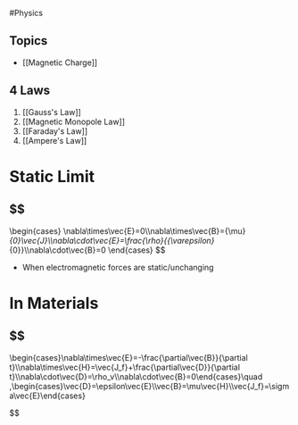 #Physics
## Topics
* [[Magnetic Charge]]
## 4 Laws
1. [[Gauss's Law]]
2. [[Magnetic Monopole Law]]
3. [[Faraday's Law]]
4. [[Ampere's Law]]
# Static Limit
## $$
\begin{cases}
\nabla\times\vec{E}=0\\\nabla\times\vec{B}={\mu}_{0}\vec{J}\\\nabla\cdot\vec{E}=\frac{\rho}{{\varepsilon}_{0}}\\\nabla\cdot\vec{B}=0
\end{cases}
$$
* When electromagnetic forces are static/unchanging
# In Materials 
## $$
\begin{cases}\nabla\times\vec{E}=-\frac{\partial\vec{B}}{\partial t}\\\nabla\times\vec{H}=\vec{J_f}+\frac{\partial\vec{D}}{\partial t}\\\nabla\cdot\vec{D}=\rho_v\\\nabla\cdot\vec{B}=0\end{cases}\quad ,\begin{cases}\vec{D}=\epsilon\vec{E}\\\vec{B}=\mu\vec{H}\\\vec{J_f}=\sigma\vec{E}\end{cases} 

$$